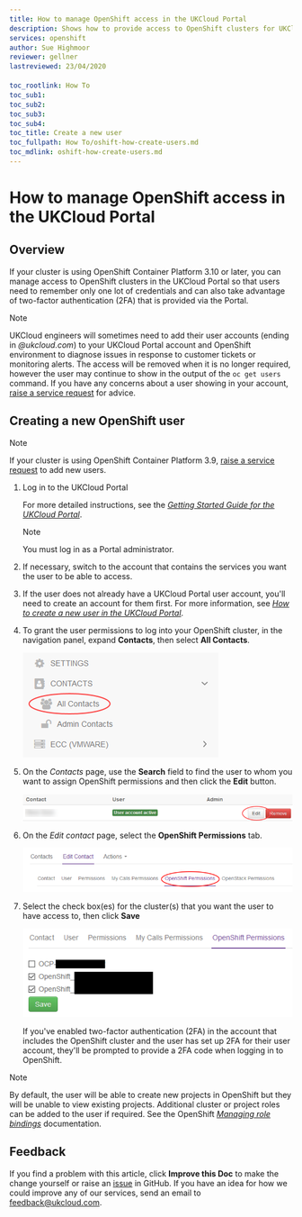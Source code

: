 ```yaml
---
title: How to manage OpenShift access in the UKCloud Portal
description: Shows how to provide access to OpenShift clusters for UKCloud Portal users so that they can benefit from two-factor authentication (2FA)
services: openshift
author: Sue Highmoor
reviewer: gellner
lastreviewed: 23/04/2020

toc_rootlink: How To
toc_sub1: 
toc_sub2:
toc_sub3:
toc_sub4:
toc_title: Create a new user
toc_fullpath: How To/oshift-how-create-users.md
toc_mdlink: oshift-how-create-users.md
---
```


# How to manage OpenShift access in the UKCloud Portal

## Overview

If your cluster is using OpenShift Container Platform 3.10 or later, you can manage access to OpenShift clusters in the UKCloud Portal so that users need to remember only one lot of credentials and can also take advantage of two-factor authentication (2FA) that is provided via the Portal.

> [!NOTE]
> UKCloud engineers will sometimes need to add their user accounts (ending in *@ukcloud.com*) to your UKCloud Portal account and OpenShift environment to diagnose issues in response to customer tickets or monitoring alerts. The access will be removed when it is no longer required, however the user may continue to show in the output of the `oc get users` command. If you have any concerns about a user showing in your account, [raise a service request](../portal/ptl-how-use-my-calls.md) for advice.

## Creating a new OpenShift user

> [!NOTE]
> If your cluster is using OpenShift Container Platform 3.9, [raise a service request](../portal/ptl-how-use-my-calls.md) to add new users.

1. Log in to the UKCloud Portal

    For more detailed instructions, see the [*Getting Started Guide for the UKCloud Portal*](../portal/ptl-gs.md).

    > [!NOTE]
    > You must log in as a Portal administrator.

2. If necessary, switch to the account that contains the services you want the user to be able to access.

3. If the user does not already have a UKCloud Portal user account, you'll need to create an account for them first. For more information, see [*How to create a new user in the UKCloud Portal*](../portal/ptl-how-create-users.md).

4. To grant the user permissions to log into your OpenShift cluster, in the navigation panel, expand **Contacts**, then select **All Contacts**.

    ![All Contacts menu option in UKCloud Portal](images/ptl-menu-all-contacts.png)

5. On the *Contacts* page, use the **Search** field to find the user to whom you want to assign OpenShift permissions and then click the **Edit** button.

    ![Edit button for Portal contact](images/ptl-contacts-btn-edit.png)

6. On the *Edit contact* page, select the **OpenShift Permissions** tab.

    ![OpenShift permissions tab for Portal contact](images/ptl-contacts-tab-oshift-permissions.png)
    
7. Select the check box(es) for the cluster(s) that you want the user to have access to, then click **Save**

    ![OpenShift permissions checkboxes](images/ptl-oshift-permissions-checkboxes.png)

    If you've enabled two-factor authentication (2FA) in the account that includes the OpenShift cluster and the user has set up 2FA for their user account, they'll be prompted to provide a 2FA code when logging in to OpenShift.
    
> [!NOTE]
> By default, the user will be able to create new projects in OpenShift but they will be unable to view existing projects. Additional cluster or project roles can be added to the user if required. See the OpenShift [*Managing role bindings*](https://docs.openshift.com/container-platform/3.11/admin_guide/manage_rbac.html#managing-role-bindings) documentation.

## Feedback

If you find a problem with this article, click **Improve this Doc** to make the change yourself or raise an [issue](https://github.com/UKCloud/documentation/issues) in GitHub. If you have an idea for how we could improve any of our services, send an email to <feedback@ukcloud.com>.

